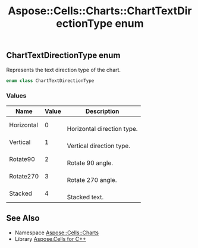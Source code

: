 ﻿---
title: Aspose::Cells::Charts::ChartTextDirectionType enum
linktitle: ChartTextDirectionType
second_title: Aspose.Cells for C++ API Reference
description: 'Aspose::Cells::Charts::ChartTextDirectionType enum. Represents the text direction type of the chart in C++.'
type: docs
weight: 4500
url: /cpp/aspose.cells.charts/charttextdirectiontype/
---
## ChartTextDirectionType enum


Represents the text direction type of the chart.

```cpp
enum class ChartTextDirectionType
```

### Values

| Name | Value | Description |
| --- | --- | --- |
| Horizontal | 0 | <br>Horizontal direction type. |
| Vertical | 1 | <br>Vertical direction type. |
| Rotate90 | 2 | <br>Rotate 90 angle. |
| Rotate270 | 3 | <br>Rotate 270 angle. |
| Stacked | 4 | <br>Stacked text. |

## See Also

* Namespace [Aspose::Cells::Charts](../)
* Library [Aspose.Cells for C++](../../)

